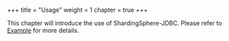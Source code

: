 +++
title = "Usage"
weight = 1
chapter = true
+++

This chapter will introduce the use of ShardingSphere-JDBC. 
Please refer to [Example](https://github.com/apache/shardingsphere/tree/master/examples) for more details.

